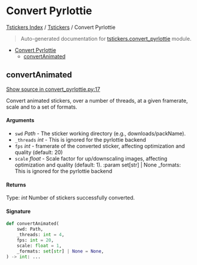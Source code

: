 # Convert Pyrlottie

[Tstickers Index](../README.md#tstickers-index) / [Tstickers](./index.md#tstickers) / Convert Pyrlottie

> Auto-generated documentation for [tstickers.convert_pyrlottie](../../../tstickers/convert_pyrlottie.py) module.

- [Convert Pyrlottie](#convert-pyrlottie)
  - [convertAnimated](#convertanimated)

## convertAnimated

[Show source in convert_pyrlottie.py:17](../../../tstickers/convert_pyrlottie.py#L17)

Convert animated stickers, over a number of threads, at a given framerate, scale and to a
set of formats.

#### Arguments

- `swd` *Path* - The sticker working directory (e.g., downloads/packName).
- `_threads` *int* - This is ignored for the pyrlottie backend
- `fps` *int* - framerate of the converted sticker, affecting optimization and
quality (default: 20)
- `scale` *float* - Scale factor for up/downscaling images, affecting optimization and
quality (default: 1).
:param set[str] | None _formats: This is ignored for the pyrlottie backend

#### Returns

Type: *int*
Number of stickers successfully converted.

#### Signature

```python
def convertAnimated(
    swd: Path,
    _threads: int = 4,
    fps: int = 20,
    scale: float = 1,
    _formats: set[str] | None = None,
) -> int: ...
```